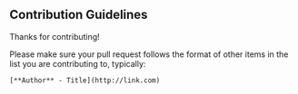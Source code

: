 ## Contribution Guidelines

Thanks for contributing!

Please make sure your pull request follows the format of other items in the list you are contributing to, typically:

`[**Author** - Title](http://link.com)`
